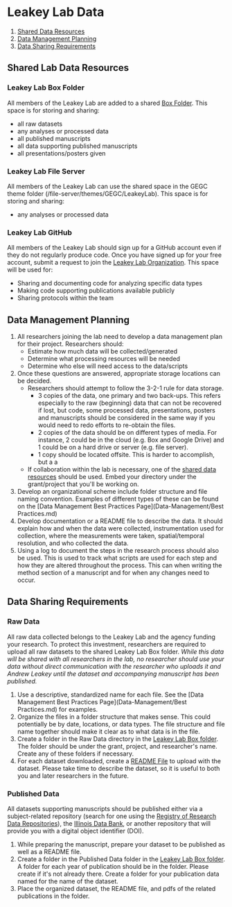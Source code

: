 # Leakey Lab Data 

1. [Shared Data Resources](#shared-lab-data-resources)
2. [Data Management Planning](#data-management-planning)
3. [Data Sharing Requirements](#data-sharing-requirements)

## Shared Lab Data Resources
### Leakey Lab Box Folder

All members of the Leakey Lab are added to a shared [Box Folder](https://uofi.box.com/s/y7d9vdfhtrbyj5o121eo7eovpq98v7yb). This space is for storing and sharing: 
- all raw datasets 
- any analyses or processed data  
- all published manuscripts
- all data supporting published manuscripts
- all presentations/posters given

### Leakey Lab File Server 

All members of the Leakey Lab can use the shared space in the GEGC theme folder (/file-server/themes/GEGC/LeakeyLab). This space is for storing and sharing:
- any analyses or processed data

### Leakey Lab GitHub

All members of the Leakey Lab should sign up for a GitHub account even if they do not regularly produce code. Once you have signed up for your free account, submit a request to join the [Leakey Lab Organization](https://github.com/leakey-lab). This space will be used for: 
- Sharing and documenting code for analyzing specific data types
- Making code supporting publications available publicly
- Sharing protocols within the team

## Data Management Planning

1. All researchers joining the lab need to develop a data management plan for their project. Researchers should:
    - Estimate how much data will be collected/generated 
    - Determine what processing resources will be needed 
    - Determine who else will need access to the data/scripts 
2. Once these questions are answered, appropriate storage locations can be decided.
    - Researchers should attempt to follow the 3-2-1 rule for data storage.
      - 3 copies of the data, one primary and two back-ups. This refers especially to the raw (beginning) data that can not be recovered if lost, but code, some processed data, presentations, posters and manuscripts should be considered in the same way if you would need to redo efforts to re-obtain the files.
      - 2 copies of the data should be on different types of media. For instance, 2 could be in the cloud (e.g. Box and Google Drive) and 1 could be on a hard drive or server (e.g. file server).
      - 1 copy should be located offsite. This is harder to accomplish, but a a
    - If collaboration within the lab is necessary, one of the [shared data resources](#shared-lab-data-resources) should be used. Embed your directory under the grant/project that you'll be working on.
3. Develop an organizational scheme include folder structure and file naming convention. Examples of different types of these can be found on the [Data Management Best Practices Page](Data-Management/Best Practices.md)
4. Develop documentation or a README file to describe the data. It should explain how and when the data were collected, instrumentation used for collection, where the measurements were taken, spatial/temporal resolution, and who collected the data. 
5. Using a log to document the steps in the research process should also be used. This is used to track what scripts are used for each step and how they are altered throughout the process. This can when writing the method section of a manuscript and for when any changes need to occur.

## Data Sharing Requirements

### Raw Data
All raw data collected belongs to the Leakey Lab and the agency funding your research. To protect this investment, researchers are required to upload all raw datasets to the shared Leakey Lab Box folder. *While this data will be shared with all researchers in the lab, no researcher should use your data without direct communication with the researcher who uploads it and Andrew Leakey until the dataset and accompanying manuscript has been published.*
1. Use a descriptive, standardized name for each file. See the [Data Management Best Practices Page](Data-Management/Best Practices.md) for examples. 
2. Organize the files in a folder structure that makes sense. This could potentially be by date, locations, or data types. The file structure and file name together should make it clear as to what data is in the file.
3. Create a folder in the Raw Data directory in the [Leakey Lab Box folder](https://uofi.box.com/s/y7d9vdfhtrbyj5o121eo7eovpq98v7yb). The folder should be under the grant, project, and researcher's name. Create any of these folders if necessary.
4. For each dataset downloaded, create a [README File](Data-Management/README_DATASET_template.txt) to upload with the dataset. Please take time to describe the dataset, so it is useful to both you and later researchers in the future. 

### Published Data
All datasets supporting manuscripts should be published either via a subject-related repository (search for one using the [Registry of Research Data Repositories](https://www.re3data.org/)), the [Illinois Data Bank](https://databank.illinois.edu/), or another repository that will provide you with a digital object identifier (DOI).
1. While preparing the manuscript, prepare your dataset to be published as well as a README file.
2. Create a folder in the Published Data folder in the [Leakey Lab Box folder](https://uofi.box.com/s/y7d9vdfhtrbyj5o121eo7eovpq98v7yb). A folder for each year of publication should be in the folder. Please create if it's not already there. Create a folder for your publication data named for the name of the dataset. 
3. Place the organized dataset, the README file, and pdfs of the related publications in the folder.
